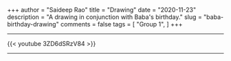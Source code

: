 +++
author = "Saideep Rao"
title = "Drawing"
date = "2020-11-23"
description = "A drawing in conjunction with Baba's birthday."
slug = "baba-birthday-drawing"
comments = false
tags = [
    "Group 1",
]
+++

---

{{< youtube 3ZD6dSRzV84 >}}

---
